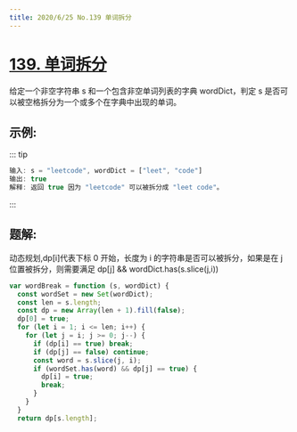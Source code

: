 ```yaml
---
title: 2020/6/25 No.139 单词拆分
---
```


# [139. 单词拆分](https://leetcode-cn.com/problems/word-break/)

给定一个非空字符串 s 和一个包含非空单词列表的字典 wordDict，判定 s 是否可以被空格拆分为一个或多个在字典中出现的单词。

## 示例:

::: tip

```js
输入: s = "leetcode", wordDict = ["leet", "code"]
输出: true
解释: 返回 true 因为 "leetcode" 可以被拆分成 "leet code"。

```

:::

## 题解:

动态规划,dp[i]代表下标 0 开始，长度为 i 的字符串是否可以被拆分，如果是在 j 位置被拆分，则需要满足
dp[j] && wordDict.has(s.slice(j,i))

```js
var wordBreak = function (s, wordDict) {
  const wordSet = new Set(wordDict);
  const len = s.length;
  const dp = new Array(len + 1).fill(false);
  dp[0] = true;
  for (let i = 1; i <= len; i++) {
    for (let j = i; j >= 0; j--) {
      if (dp[i] == true) break;
      if (dp[j] == false) continue;
      const word = s.slice(j, i);
      if (wordSet.has(word) && dp[j] == true) {
        dp[i] = true;
        break;
      }
    }
  }
  return dp[s.length];
```
